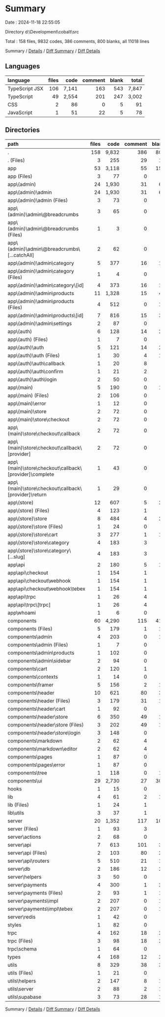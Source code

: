 # Summary

Date : 2024-11-18 22:55:05

Directory d:\\Development\\cobalt\\src

Total : 158 files,  9832 codes, 386 comments, 800 blanks, all 11018 lines

Summary / [Details](details.md) / [Diff Summary](diff.md) / [Diff Details](diff-details.md)

## Languages
| language | files | code | comment | blank | total |
| :--- | ---: | ---: | ---: | ---: | ---: |
| TypeScript JSX | 106 | 7,141 | 163 | 543 | 7,847 |
| TypeScript | 49 | 2,554 | 201 | 247 | 3,002 |
| CSS | 2 | 86 | 0 | 5 | 91 |
| JavaScript | 1 | 51 | 22 | 5 | 78 |

## Directories
| path | files | code | comment | blank | total |
| :--- | ---: | ---: | ---: | ---: | ---: |
| . | 158 | 9,832 | 386 | 800 | 11,018 |
| . (Files) | 3 | 255 | 29 | 10 | 294 |
| app | 53 | 3,118 | 55 | 154 | 3,327 |
| app (Files) | 3 | 77 | 0 | 8 | 85 |
| app\\(admin) | 24 | 1,930 | 31 | 69 | 2,030 |
| app\\(admin)\\admin | 24 | 1,930 | 31 | 69 | 2,030 |
| app\\(admin)\\admin (Files) | 3 | 73 | 0 | 4 | 77 |
| app\\(admin)\\admin\\@breadcrumbs | 3 | 65 | 0 | 7 | 72 |
| app\\(admin)\\admin\\@breadcrumbs (Files) | 1 | 3 | 0 | 0 | 3 |
| app\\(admin)\\admin\\@breadcrumbs\\[...catchAll] | 2 | 62 | 0 | 7 | 69 |
| app\\(admin)\\admin\\category | 5 | 377 | 16 | 16 | 409 |
| app\\(admin)\\admin\\category (Files) | 1 | 4 | 0 | 1 | 5 |
| app\\(admin)\\admin\\category\\[id] | 4 | 373 | 16 | 15 | 404 |
| app\\(admin)\\admin\\products | 11 | 1,328 | 15 | 40 | 1,383 |
| app\\(admin)\\admin\\products (Files) | 4 | 512 | 0 | 10 | 522 |
| app\\(admin)\\admin\\products\\[id] | 7 | 816 | 15 | 30 | 861 |
| app\\(admin)\\admin\\settings | 2 | 87 | 0 | 2 | 89 |
| app\\(auth) | 6 | 128 | 14 | 24 | 166 |
| app\\(auth) (Files) | 1 | 7 | 0 | 0 | 7 |
| app\\(auth)\\auth | 5 | 121 | 14 | 24 | 159 |
| app\\(auth)\\auth (Files) | 1 | 30 | 4 | 13 | 47 |
| app\\(auth)\\auth\\callback | 1 | 20 | 8 | 3 | 31 |
| app\\(auth)\\auth\\confirm | 1 | 21 | 2 | 5 | 28 |
| app\\(auth)\\auth\\login | 2 | 50 | 0 | 3 | 53 |
| app\\(main) | 5 | 190 | 0 | 13 | 203 |
| app\\(main) (Files) | 2 | 106 | 0 | 5 | 111 |
| app\\(main)\\error | 1 | 12 | 0 | 4 | 16 |
| app\\(main)\\store | 2 | 72 | 0 | 4 | 76 |
| app\\(main)\\store\\checkout | 2 | 72 | 0 | 4 | 76 |
| app\\(main)\\store\\checkout\\callback | 2 | 72 | 0 | 4 | 76 |
| app\\(main)\\store\\checkout\\callback\\[provider] | 2 | 72 | 0 | 4 | 76 |
| app\\(main)\\store\\checkout\\callback\\[provider]\\complete | 1 | 43 | 0 | 2 | 45 |
| app\\(main)\\store\\checkout\\callback\\[provider]\\return | 1 | 29 | 0 | 2 | 31 |
| app\\(store) | 12 | 607 | 5 | 26 | 638 |
| app\\(store) (Files) | 4 | 123 | 1 | 6 | 130 |
| app\\(store)\\store | 8 | 484 | 4 | 20 | 508 |
| app\\(store)\\store (Files) | 1 | 24 | 0 | 2 | 26 |
| app\\(store)\\store\\cart | 3 | 277 | 1 | 11 | 289 |
| app\\(store)\\store\\category | 4 | 183 | 3 | 7 | 193 |
| app\\(store)\\store\\category\\[...slug] | 4 | 183 | 3 | 7 | 193 |
| app\\api | 2 | 180 | 5 | 13 | 198 |
| app\\api\\checkout | 1 | 154 | 1 | 8 | 163 |
| app\\api\\checkout\\webhook | 1 | 154 | 1 | 8 | 163 |
| app\\api\\checkout\\webhook\\tebex | 1 | 154 | 1 | 8 | 163 |
| app\\api\\trpc | 1 | 26 | 4 | 5 | 35 |
| app\\api\\trpc\\[trpc] | 1 | 26 | 4 | 5 | 35 |
| app\\whoami | 1 | 6 | 0 | 1 | 7 |
| components | 60 | 4,290 | 115 | 415 | 4,820 |
| components (Files) | 5 | 179 | 1 | 14 | 194 |
| components\\admin | 4 | 203 | 0 | 10 | 213 |
| components\\admin (Files) | 1 | 7 | 0 | 1 | 8 |
| components\\admin\\products | 1 | 102 | 0 | 3 | 105 |
| components\\admin\\sidebar | 2 | 94 | 0 | 6 | 100 |
| components\\cart | 2 | 120 | 1 | 7 | 128 |
| components\\contexts | 1 | 14 | 0 | 2 | 16 |
| components\\framer | 5 | 156 | 2 | 16 | 174 |
| components\\header | 10 | 621 | 80 | 31 | 732 |
| components\\header (Files) | 3 | 179 | 31 | 11 | 221 |
| components\\header\\cart | 1 | 92 | 0 | 2 | 94 |
| components\\header\\store | 6 | 350 | 49 | 18 | 417 |
| components\\header\\store (Files) | 3 | 202 | 49 | 11 | 262 |
| components\\header\\store\\login | 3 | 148 | 0 | 7 | 155 |
| components\\markdown | 2 | 62 | 4 | 6 | 72 |
| components\\markdown\\editor | 2 | 62 | 4 | 6 | 72 |
| components\\pages | 1 | 87 | 0 | 7 | 94 |
| components\\pages\\error | 1 | 87 | 0 | 7 | 94 |
| components\\tree | 1 | 118 | 0 | 14 | 132 |
| components\\ui | 29 | 2,730 | 27 | 308 | 3,065 |
| hooks | 1 | 15 | 0 | 5 | 20 |
| lib | 4 | 61 | 2 | 12 | 75 |
| lib (Files) | 1 | 24 | 1 | 3 | 28 |
| lib\\utils | 3 | 37 | 1 | 9 | 47 |
| server | 20 | 1,352 | 117 | 107 | 1,576 |
| server (Files) | 1 | 93 | 3 | 6 | 102 |
| server\\actions | 2 | 68 | 0 | 8 | 76 |
| server\\api | 7 | 613 | 101 | 37 | 751 |
| server\\api (Files) | 2 | 103 | 80 | 24 | 207 |
| server\\api\\routers | 5 | 510 | 21 | 13 | 544 |
| server\\db | 2 | 186 | 12 | 20 | 218 |
| server\\helpers | 3 | 50 | 0 | 5 | 55 |
| server\\payments | 4 | 300 | 1 | 25 | 326 |
| server\\payments (Files) | 2 | 93 | 1 | 11 | 105 |
| server\\payments\\impl | 2 | 207 | 0 | 14 | 221 |
| server\\payments\\impl\\tebex | 2 | 207 | 0 | 14 | 221 |
| server\\redis | 1 | 42 | 0 | 6 | 48 |
| styles | 1 | 82 | 0 | 4 | 86 |
| trpc | 4 | 162 | 18 | 28 | 208 |
| trpc (Files) | 3 | 98 | 18 | 20 | 136 |
| trpc\\schema | 1 | 64 | 0 | 8 | 72 |
| types | 4 | 168 | 12 | 29 | 209 |
| utils | 8 | 329 | 38 | 36 | 403 |
| utils (Files) | 1 | 21 | 0 | 1 | 22 |
| utils\\helpers | 2 | 147 | 8 | 13 | 168 |
| utils\\server | 2 | 88 | 2 | 11 | 101 |
| utils\\supabase | 3 | 73 | 28 | 11 | 112 |

Summary / [Details](details.md) / [Diff Summary](diff.md) / [Diff Details](diff-details.md)